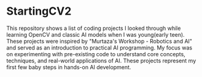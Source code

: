 # StartingCV2

This repository shows a list of coding projects I looked through while learning OpenCV and classic AI models when I was young(early teen). These projects were inspired by "Murtaza's Workshop - Robotics and AI" and served as an introduction to practical AI programming. My focus was on experimenting with pre-existing code to understand core concepts, techniques, and real-world applications of AI. These projects represent my first few baby steps in hands-on AI development.
